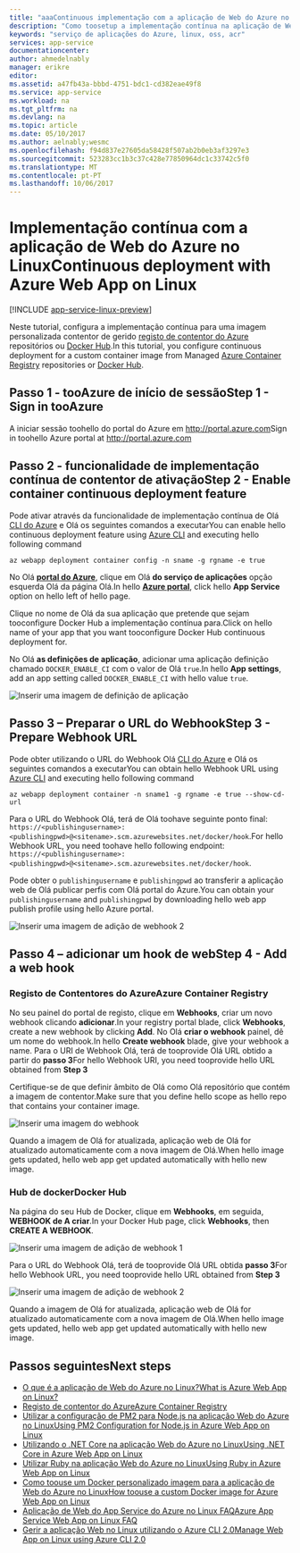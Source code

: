 ```yaml
---
title: "aaaContinuous implementação com a aplicação de Web do Azure no Linux | Microsoft Docs"
description: "Como toosetup a implementação contínua na aplicação de Web do Azure no Linux."
keywords: "serviço de aplicações do Azure, linux, oss, acr"
services: app-service
documentationcenter: 
author: ahmedelnably
manager: erikre
editor: 
ms.assetid: a47fb43a-bbbd-4751-bdc1-cd382eae49f8
ms.service: app-service
ms.workload: na
ms.tgt_pltfrm: na
ms.devlang: na
ms.topic: article
ms.date: 05/10/2017
ms.author: aelnably;wesmc
ms.openlocfilehash: f94d837e27605da58428f507ab2b0eb3af3297e3
ms.sourcegitcommit: 523283cc1b3c37c428e77850964dc1c33742c5f0
ms.translationtype: MT
ms.contentlocale: pt-PT
ms.lasthandoff: 10/06/2017
---
```

# <a name="continuous-deployment-with-azure-web-app-on-linux"></a><span data-ttu-id="57706-104">Implementação contínua com a aplicação de Web do Azure no Linux</span><span class="sxs-lookup"><span data-stu-id="57706-104">Continuous deployment with Azure Web App on Linux</span></span>

[!INCLUDE [app-service-linux-preview](../../includes/app-service-linux-preview.md)]

<span data-ttu-id="57706-105">Neste tutorial, configura a implementação contínua para uma imagem personalizada contentor de gerido [registo de contentor do Azure](https://azure.microsoft.com/en-us/services/container-registry/) repositórios ou [Docker Hub](https://hub.docker.com).</span><span class="sxs-lookup"><span data-stu-id="57706-105">In this tutorial, you configure continuous deployment for a custom container image from Managed [Azure Container Registry](https://azure.microsoft.com/en-us/services/container-registry/) repositories or [Docker Hub](https://hub.docker.com).</span></span>

## <a name="step-1---sign-in-tooazure"></a><span data-ttu-id="57706-106">Passo 1 - tooAzure de início de sessão</span><span class="sxs-lookup"><span data-stu-id="57706-106">Step 1 - Sign in tooAzure</span></span>

<span data-ttu-id="57706-107">A iniciar sessão toohello do portal do Azure em http://portal.azure.com</span><span class="sxs-lookup"><span data-stu-id="57706-107">Sign in toohello Azure portal at http://portal.azure.com</span></span>

## <a name="step-2---enable-container-continuous-deployment-feature"></a><span data-ttu-id="57706-108">Passo 2 - funcionalidade de implementação contínua de contentor de ativação</span><span class="sxs-lookup"><span data-stu-id="57706-108">Step 2 - Enable container continuous deployment feature</span></span>

<span data-ttu-id="57706-109">Pode ativar através da funcionalidade de implementação contínua de Olá [CLI do Azure](https://docs.microsoft.com/en-us/cli/azure/install-azure-cli) e Olá os seguintes comandos a executar</span><span class="sxs-lookup"><span data-stu-id="57706-109">You can enable hello continuous deployment feature using [Azure CLI](https://docs.microsoft.com/en-us/cli/azure/install-azure-cli) and executing hello following command</span></span>

```azurecli-interactive
az webapp deployment container config -n sname -g rgname -e true
``` 

<span data-ttu-id="57706-110">No Olá  **[portal do Azure](https://portal.azure.com/)**, clique em Olá **do serviço de aplicações** opção esquerda Olá da página Olá.</span><span class="sxs-lookup"><span data-stu-id="57706-110">In hello **[Azure portal](https://portal.azure.com/)**, click hello **App Service** option on hello left of hello page.</span></span>

<span data-ttu-id="57706-111">Clique no nome de Olá da sua aplicação que pretende que sejam tooconfigure Docker Hub a implementação contínua para.</span><span class="sxs-lookup"><span data-stu-id="57706-111">Click on hello name of your app that you want tooconfigure Docker Hub continuous deployment for.</span></span>

<span data-ttu-id="57706-112">No Olá **as definições de aplicação**, adicionar uma aplicação definição chamado `DOCKER_ENABLE_CI` com o valor de Olá `true`.</span><span class="sxs-lookup"><span data-stu-id="57706-112">In hello **App settings**, add an app setting called `DOCKER_ENABLE_CI` with hello value `true`.</span></span>

![Inserir uma imagem de definição de aplicação](./media/app-service-webapp-service-linux-ci-cd/step2.png)

## <a name="step-3---prepare-webhook-url"></a><span data-ttu-id="57706-114">Passo 3 – Preparar o URL do Webhook</span><span class="sxs-lookup"><span data-stu-id="57706-114">Step 3 - Prepare Webhook URL</span></span>

<span data-ttu-id="57706-115">Pode obter utilizando o URL do Webhook Olá [CLI do Azure](https://docs.microsoft.com/en-us/cli/azure/install-azure-cli) e Olá os seguintes comandos a executar</span><span class="sxs-lookup"><span data-stu-id="57706-115">You can obtain hello Webhook URL using [Azure CLI](https://docs.microsoft.com/en-us/cli/azure/install-azure-cli) and executing hello following command</span></span>

```azurecli-interactive
az webapp deployment container -n sname1 -g rgname -e true --show-cd-url
``` 

<span data-ttu-id="57706-116">Para o URL do Webhook Olá, terá de Olá toohave seguinte ponto final: `https://<publishingusername>:<publishingpwd>@<sitename>.scm.azurewebsites.net/docker/hook`.</span><span class="sxs-lookup"><span data-stu-id="57706-116">For hello Webhook URL, you need toohave hello following endpoint: `https://<publishingusername>:<publishingpwd>@<sitename>.scm.azurewebsites.net/docker/hook`.</span></span>

<span data-ttu-id="57706-117">Pode obter o `publishingusername` e `publishingpwd` ao transferir a aplicação web de Olá publicar perfis com Olá portal do Azure.</span><span class="sxs-lookup"><span data-stu-id="57706-117">You can obtain your `publishingusername` and `publishingpwd` by downloading hello web app publish profile using hello Azure portal.</span></span>

![Inserir uma imagem de adição de webhook 2](./media/app-service-webapp-service-linux-ci-cd/step3-3.png)

## <a name="step-4---add-a-web-hook"></a><span data-ttu-id="57706-119">Passo 4 – adicionar um hook de web</span><span class="sxs-lookup"><span data-stu-id="57706-119">Step 4 - Add a web hook</span></span>

### <a name="azure-container-registry"></a><span data-ttu-id="57706-120">Registo de Contentores do Azure</span><span class="sxs-lookup"><span data-stu-id="57706-120">Azure Container Registry</span></span>

<span data-ttu-id="57706-121">No seu painel do portal de registo, clique em **Webhooks**, criar um novo webhook clicando **adicionar**.</span><span class="sxs-lookup"><span data-stu-id="57706-121">In your registry portal blade, click **Webhooks**, create a new webhook by clicking **Add**.</span></span> <span data-ttu-id="57706-122">No Olá **criar o webhook** painel, dê um nome do webhook.</span><span class="sxs-lookup"><span data-stu-id="57706-122">In hello **Create webhook** blade, give your webhook a name.</span></span> <span data-ttu-id="57706-123">Para o URI de Webhook Olá, terá de tooprovide Olá URL obtido a partir do **passo 3**</span><span class="sxs-lookup"><span data-stu-id="57706-123">For hello Webhook URI, you need tooprovide hello URL obtained from **Step 3**</span></span>

<span data-ttu-id="57706-124">Certifique-se de que definir âmbito de Olá como Olá repositório que contém a imagem de contentor.</span><span class="sxs-lookup"><span data-stu-id="57706-124">Make sure that you define hello scope as hello repo that contains your container image.</span></span>

![Inserir uma imagem do webhook](./media/app-service-webapp-service-linux-ci-cd/step3ACRWebhook-1.png)

<span data-ttu-id="57706-126">Quando a imagem de Olá for atualizada, aplicação web de Olá for atualizado automaticamente com a nova imagem de Olá.</span><span class="sxs-lookup"><span data-stu-id="57706-126">When hello image gets updated, hello web app get updated automatically with hello new image.</span></span>

### <a name="docker-hub"></a><span data-ttu-id="57706-127">Hub de docker</span><span class="sxs-lookup"><span data-stu-id="57706-127">Docker Hub</span></span>

<span data-ttu-id="57706-128">Na página do seu Hub de Docker, clique em **Webhooks**, em seguida, **WEBHOOK de A criar**.</span><span class="sxs-lookup"><span data-stu-id="57706-128">In your Docker Hub page, click **Webhooks**, then **CREATE A WEBHOOK**.</span></span>

![Inserir uma imagem de adição de webhook 1](./media/app-service-webapp-service-linux-ci-cd/step3-1.png)

<span data-ttu-id="57706-130">Para o URL do Webhook Olá, terá de tooprovide Olá URL obtida **passo 3**</span><span class="sxs-lookup"><span data-stu-id="57706-130">For hello Webhook URL, you need tooprovide hello URL obtained from **Step 3**</span></span>

![Inserir uma imagem de adição de webhook 2](./media/app-service-webapp-service-linux-ci-cd/step3-2.png)

<span data-ttu-id="57706-132">Quando a imagem de Olá for atualizada, aplicação web de Olá for atualizado automaticamente com a nova imagem de Olá.</span><span class="sxs-lookup"><span data-stu-id="57706-132">When hello image gets updated, hello web app get updated automatically with hello new image.</span></span>

## <a name="next-steps"></a><span data-ttu-id="57706-133">Passos seguintes</span><span class="sxs-lookup"><span data-stu-id="57706-133">Next steps</span></span>
* [<span data-ttu-id="57706-134">O que é a aplicação de Web do Azure no Linux?</span><span class="sxs-lookup"><span data-stu-id="57706-134">What is Azure Web App on Linux?</span></span>](./app-service-linux-intro.md)
* [<span data-ttu-id="57706-135">Registo de contentor do Azure</span><span class="sxs-lookup"><span data-stu-id="57706-135">Azure Container Registry</span></span>](https://azure.microsoft.com/en-us/services/container-registry/)
* [<span data-ttu-id="57706-136">Utilizar a configuração de PM2 para Node.js na aplicação Web do Azure no Linux</span><span class="sxs-lookup"><span data-stu-id="57706-136">Using PM2 Configuration for Node.js in Azure Web App on Linux</span></span>](app-service-linux-using-nodejs-pm2.md)
* [<span data-ttu-id="57706-137">Utilizando o .NET Core na aplicação Web do Azure no Linux</span><span class="sxs-lookup"><span data-stu-id="57706-137">Using .NET Core in Azure Web App on Linux</span></span>](app-service-linux-using-dotnetcore.md)
* [<span data-ttu-id="57706-138">Utilizar Ruby na aplicação Web do Azure no Linux</span><span class="sxs-lookup"><span data-stu-id="57706-138">Using Ruby in Azure Web App on Linux</span></span>](app-service-linux-ruby-get-started.md)
* [<span data-ttu-id="57706-139">Como toouse um Docker personalizado imagem para a aplicação de Web do Azure no Linux</span><span class="sxs-lookup"><span data-stu-id="57706-139">How toouse a custom Docker image for Azure Web App on Linux</span></span>](./app-service-linux-using-custom-docker-image.md)
* [<span data-ttu-id="57706-140">Aplicação de Web do App Service do Azure no Linux FAQ</span><span class="sxs-lookup"><span data-stu-id="57706-140">Azure App Service Web App on Linux FAQ</span></span>](./app-service-linux-faq.md) 
* [<span data-ttu-id="57706-141">Gerir a aplicação Web no Linux utilizando o Azure CLI 2.0</span><span class="sxs-lookup"><span data-stu-id="57706-141">Manage Web App on Linux using Azure CLI 2.0</span></span>](./app-service-linux-cli.md)



